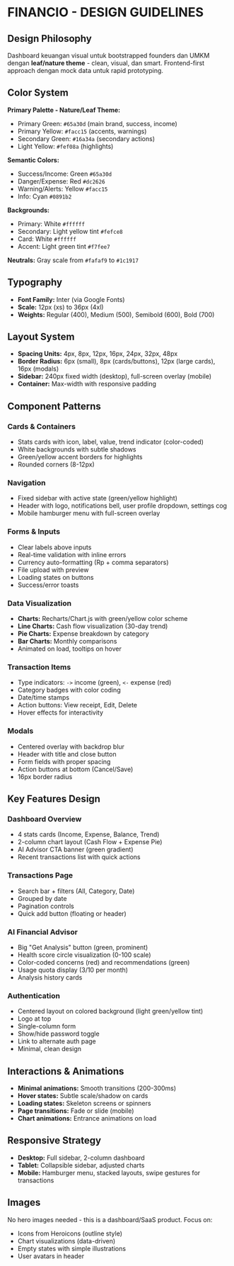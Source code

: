 # FINANCIO - DESIGN GUIDELINES

## Design Philosophy
Dashboard keuangan visual untuk bootstrapped founders dan UMKM dengan **leaf/nature theme** - clean, visual, dan smart. Frontend-first approach dengan mock data untuk rapid prototyping.

## Color System

**Primary Palette - Nature/Leaf Theme:**
- Primary Green: `#65a30d` (main brand, success, income)
- Primary Yellow: `#facc15` (accents, warnings)
- Secondary Green: `#16a34a` (secondary actions)
- Light Yellow: `#fef08a` (highlights)

**Semantic Colors:**
- Success/Income: Green `#65a30d`
- Danger/Expense: Red `#dc2626`
- Warning/Alerts: Yellow `#facc15`
- Info: Cyan `#0891b2`

**Backgrounds:**
- Primary: White `#ffffff`
- Secondary: Light yellow tint `#fefce8`
- Card: White `#ffffff`
- Accent: Light green tint `#f7fee7`

**Neutrals:** Gray scale from `#fafaf9` to `#1c1917`

## Typography
- **Font Family:** Inter (via Google Fonts)
- **Scale:** 12px (xs) to 36px (4xl)
- **Weights:** Regular (400), Medium (500), Semibold (600), Bold (700)

## Layout System
- **Spacing Units:** 4px, 8px, 12px, 16px, 24px, 32px, 48px
- **Border Radius:** 6px (small), 8px (cards/buttons), 12px (large cards), 16px (modals)
- **Sidebar:** 240px fixed width (desktop), full-screen overlay (mobile)
- **Container:** Max-width with responsive padding

## Component Patterns

### Cards & Containers
- Stats cards with icon, label, value, trend indicator (color-coded)
- White backgrounds with subtle shadows
- Green/yellow accent borders for highlights
- Rounded corners (8-12px)

### Navigation
- Fixed sidebar with active state (green/yellow highlight)
- Header with logo, notifications bell, user profile dropdown, settings cog
- Mobile hamburger menu with full-screen overlay

### Forms & Inputs
- Clear labels above inputs
- Real-time validation with inline errors
- Currency auto-formatting (Rp + comma separators)
- File upload with preview
- Loading states on buttons
- Success/error toasts

### Data Visualization
- **Charts:** Recharts/Chart.js with green/yellow color scheme
- **Line Charts:** Cash flow visualization (30-day trend)
- **Pie Charts:** Expense breakdown by category
- **Bar Charts:** Monthly comparisons
- Animated on load, tooltips on hover

### Transaction Items
- Type indicators: `->` income (green), `<-` expense (red)
- Category badges with color coding
- Date/time stamps
- Action buttons: View receipt, Edit, Delete
- Hover effects for interactivity

### Modals
- Centered overlay with backdrop blur
- Header with title and close button
- Form fields with proper spacing
- Action buttons at bottom (Cancel/Save)
- 16px border radius

## Key Features Design

### Dashboard Overview
- 4 stats cards (Income, Expense, Balance, Trend)
- 2-column chart layout (Cash Flow + Expense Pie)
- AI Advisor CTA banner (green gradient)
- Recent transactions list with quick actions

### Transactions Page
- Search bar + filters (All, Category, Date)
- Grouped by date
- Pagination controls
- Quick add button (floating or header)

### AI Financial Advisor
- Big "Get Analysis" button (green, prominent)
- Health score circle visualization (0-100 scale)
- Color-coded concerns (red) and recommendations (green)
- Usage quota display (3/10 per month)
- Analysis history cards

### Authentication
- Centered layout on colored background (light green/yellow tint)
- Logo at top
- Single-column form
- Show/hide password toggle
- Link to alternate auth page
- Minimal, clean design

## Interactions & Animations
- **Minimal animations:** Smooth transitions (200-300ms)
- **Hover states:** Subtle scale/shadow on cards
- **Loading states:** Skeleton screens or spinners
- **Page transitions:** Fade or slide (mobile)
- **Chart animations:** Entrance animations on load

## Responsive Strategy
- **Desktop:** Full sidebar, 2-column dashboard
- **Tablet:** Collapsible sidebar, adjusted charts
- **Mobile:** Hamburger menu, stacked layouts, swipe gestures for transactions

## Images
No hero images needed - this is a dashboard/SaaS product. Focus on:
- Icons from Heroicons (outline style)
- Chart visualizations (data-driven)
- Empty states with simple illustrations
- User avatars in header